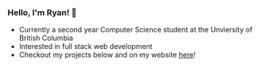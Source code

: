 ### Hello, I'm Ryan! 👋

- Currently a second year Computer Science student at the Unviersity of British Columbia
- Interested in full stack web development
- Checkout my projects below and on my website [here](ryangao.dev)!



